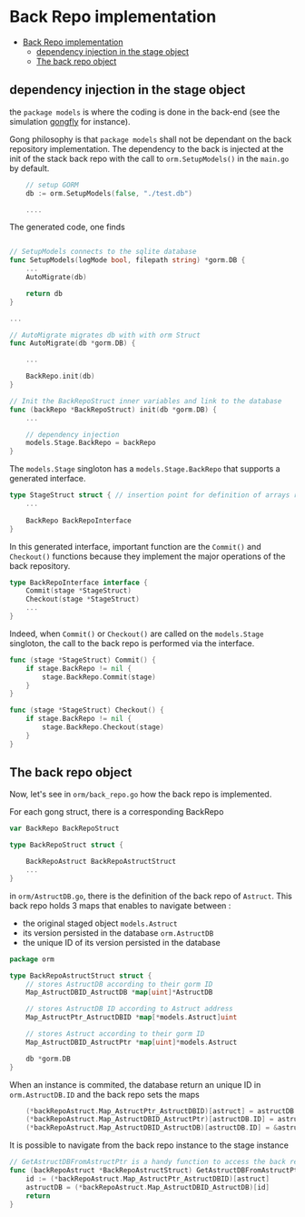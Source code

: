 # Back Repo implementation

- [Back Repo implementation](#back-repo-implementation)
  - [dependency injection in the stage object](#dependency-injection-in-the-stage-object)
  - [The back repo object](#the-back-repo-object)

## dependency injection in the stage object

the `package models` is where the coding is done in the back-end (see the simulation [gongfly](https://github.com/fullstack-lang/gongfly) for instance).

Gong philosophy is that `package models` shall not be dependant on the back repository implementation. The dependency to the back is injected at the init of the stack back repo with the call to `orm.SetupModels()` in the `main.go` by default.

```go
    // setup GORM
    db := orm.SetupModels(false, "./test.db")

    ....

```

The generated code, one finds
```go

// SetupModels connects to the sqlite database
func SetupModels(logMode bool, filepath string) *gorm.DB {
    ...
	AutoMigrate(db)

	return db
}

...

// AutoMigrate migrates db with with orm Struct
func AutoMigrate(db *gorm.DB) {

    ...

	BackRepo.init(db)
}

// Init the BackRepoStruct inner variables and link to the database
func (backRepo *BackRepoStruct) init(db *gorm.DB) {
    ...

    // dependency injection 
    models.Stage.BackRepo = backRepo
}
```

The `models.Stage` singloton has a `models.Stage.BackRepo` that supports a generated interface.

```go
type StageStruct struct { // insertion point for definition of arrays registering instances
    ...
	
    BackRepo BackRepoInterface
}
```

In this generated interface, important function are the `Commit()` and `Checkout()` functions because they implement the major operations of the back repository.
```go
type BackRepoInterface interface {
	Commit(stage *StageStruct)
	Checkout(stage *StageStruct)
    ...
}
```

Indeed, when `Commit()` or `Checkout()` are called on the `models.Stage` singloton, the call to the back repo is performed via the interface.

```go
func (stage *StageStruct) Commit() {
	if stage.BackRepo != nil {
		stage.BackRepo.Commit(stage)
	}
}

func (stage *StageStruct) Checkout() {
	if stage.BackRepo != nil {
		stage.BackRepo.Checkout(stage)
	}
}
```

## The back repo object

Now, let's see in `orm/back_repo.go` how the back repo is implemented.

For each gong struct, there is a corresponding BackRepo
```go
var BackRepo BackRepoStruct

type BackRepoStruct struct {

	BackRepoAstruct BackRepoAstructStruct
    ...
}
```

in `orm/AstructDB.go`, there is the definition of the back repo of `Astruct`. This back repo holds
3 maps that enables to navigate between :

- the original staged object `models.Astruct`
- its version persisted in the database `orm.AstructDB`
- the unique ID of its version persisted in the database

```go
package orm

type BackRepoAstructStruct struct {
	// stores AstructDB according to their gorm ID
	Map_AstructDBID_AstructDB *map[uint]*AstructDB

	// stores AstructDB ID according to Astruct address
	Map_AstructPtr_AstructDBID *map[*models.Astruct]uint

	// stores Astruct according to their gorm ID
	Map_AstructDBID_AstructPtr *map[uint]*models.Astruct

	db *gorm.DB
}
```

When an instance is commited, the database return an unique ID in `orm.AstructDB.ID` and the back repo
sets the maps

```go
	(*backRepoAstruct.Map_AstructPtr_AstructDBID)[astruct] = astructDB.ID
	(*backRepoAstruct.Map_AstructDBID_AstructPtr)[astructDB.ID] = astruct
	(*backRepoAstruct.Map_AstructDBID_AstructDB)[astructDB.ID] = &astructDB
```

It is possible to navigate from the back repo instance to the stage instance

```go
// GetAstructDBFromAstructPtr is a handy function to access the back repo instance from the stage instance
func (backRepoAstruct *BackRepoAstructStruct) GetAstructDBFromAstructPtr(astruct *models.Astruct) (astructDB *AstructDB) {
	id := (*backRepoAstruct.Map_AstructPtr_AstructDBID)[astruct]
	astructDB = (*backRepoAstruct.Map_AstructDBID_AstructDB)[id]
	return
}
```

